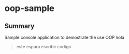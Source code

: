 # oop-sample

## Summary
Sample console application to demostrate the use OOP
hola
>este espara escribir codigo